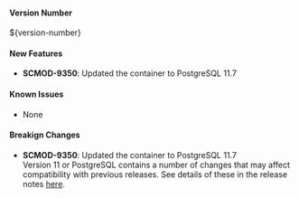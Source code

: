 
#### Version Number
${version-number}

#### New Features
- **SCMOD-9350**: Updated the container to PostgreSQL 11.7

#### Known Issues
- None

#### Breakign Changes
- **SCMOD-9350**: Updated the container to PostgreSQL 11.7  
Version 11 or PostgreSQL contains a number of changes that may affect compatibility with previous releases. See details of these in the release notes [here](https://www.postgresql.org/docs/11/release-11.html).
